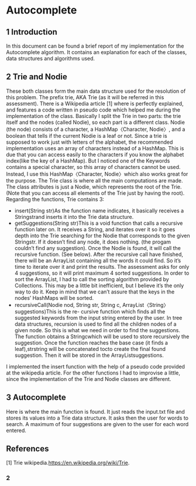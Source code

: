 # Autocomplete


## 1 Introduction

In this document can be found a brief report of my implementation for the Autocomplete algorithm. It contains
an explanation for each of the classes, data structures and algorithms used.

## 2 Trie and Nodie

These both classes form the main data structure used for the resolution of this problem. The prefix trie, AKA
Trie (as it will be referred in this assessment). There is a Wikipedia article [1] where is perfectly explained,
and features a code written in pseudo code which helped me during the implementation of the class. Basically
I split the Trie in two parts: the trie itself and the nodes (called Nodie), so each part is a different class.
Nodie (the node) consists of a character, a HashMap〈Character, Nodie〉, and a boolean that tells if the
current Nodie is a leaf or not. Since a trie is supposed to work just with letters of the alphabet, the recommended
implementation uses an array of characters instead of a HashMap. This is due that you can access easily to
the characters if you know the alphabet index(like the key of a HashMap). But I noticed one of the Keywords
contains a special character, so this array of characters cannot be used. Instead, I use this HashMap〈Character,
Nodie〉which also works great for the purpose.
The Trie class is where all the main computations are made. The class attributes is just a Nodie, which
represents the root of the Trie. (Note that you can access all elements of the Trie just by having the root).
Regarding the functions, Trie contains 3:

- insert(String str)As the function name indicates, it basically receives a Stringstrand inserts it into
    the Trie data structure.
- getSuggestions(String str)This is a void function that calls a recursive function later on. It receives
    a String, and iterates over it so it goes depth into the Trie searching for the Nodie that corresponds to the
    given Stringstr. If it doesn’t find any node, it does nothing. (the progam couldn’t find any suggestion).
    Once the Nodie is found, it will call the recursive function. (See below). After the recursive call have
    finished, there will be an ArrayList containing all the words it could find. So it’s time to iterate over
    it and print the results. The assessment asks for only 4 suggestions, so it will print maximum 4 sorted
    suggestions. In order to sort the ArrayList, I had to call the sorting algorithm provided by Collections.
    This may be a little bit inefficient, but I believe it’s the only way to do it. Keep in mind that we can’t
    assure that the keys in the nodes’ HashMaps will be sorted.
- recursiveCall(Nodie nod, String str, String c, ArrayList〈String〉suggestions)This is the re-
    cursive function which finds all the suggested keywords from the input string entered by the user. In tree
    data structures, recursion is used to find all the children nodes of a given node. So this is what we need
    in order to find the suggestions. The function obtains a Stringcwhich will be used to store recursively
    the suggestion. Once the function reaches the base case (it finds a leaf),strstring will be concatenated
    tocto create the final found suggestion. Then it will be stored in the ArrayListsuggestions.

I implemented the insert function with the help of a pseudo code provided at the wikipedia article. For the
other functions I had to improvise a little, since the implementation of the Trie and Nodie classes are different.

## 3 Autocomplete

Here is where the main function is found. It just reads the input.txt file and stores its values into a Trie data
structure. It asks then the user for words to search. A maximum of four suggestions are given to the user for
each word entered.

## References

[1] Trie wikipedia.https://en.wikipedia.org/wiki/Trie.

### 2


